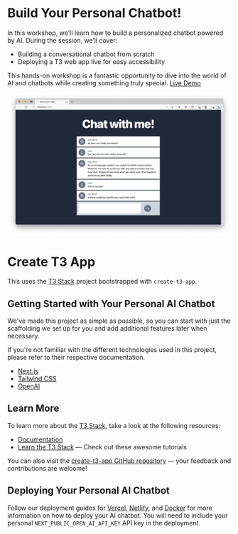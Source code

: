 # Build Your Personal Chatbot!
In this workshop, we'll learn how to build a personalized chatbot powered by AI. During the session, we’ll cover:
- Building a conversational chatbot from scratch
- Deploying a T3 web app live for easy accessibility

This hands-on workshop is a fantastic opportunity to dive into the world of AI and chatbots while creating something truly special. [Live Demo](https://chat-gpt-demo-chinat.vercel.app/)


![AI screenshot](./src/assets/PersonalChatBotScreenShot.png)

# Create T3 App

This uses the [T3 Stack](https://create.t3.gg/) project bootstrapped with `create-t3-app`.

## Getting Started with Your Personal AI Chatbot

We've made this project as simple as possible, so you can start with just the scaffolding we set up for you and add additional features later when necessary.

If you're not familiar with the different technologies used in this project, please refer to their respective documentation.

- [Next.js](https://nextjs.org)
- [Tailwind CSS](https://tailwindcss.com)
- [OpenAI](https://platform.openai.com/docs/introduction)

## Learn More
 
 
To learn more about the [T3 Stack](https://create.t3.gg/), take a look at the following resources:

- [Documentation](https://create.t3.gg/)
- [Learn the T3 Stack](https://create.t3.gg/en/faq#what-learning-resources-are-currently-available) — Check out these awesome tutorials

You can also visit the [create-t3-app GitHub repository](https://github.com/t3-oss/create-t3-app) — your feedback and contributions are welcome!

## Deploying Your Personal AI Chatbot

Follow our deployment guides for [Vercel](https://create.t3.gg/en/deployment/vercel), [Netlify](https://create.t3.gg/en/deployment/netlify), and [Docker](https://create.t3.gg/en/deployment/docker) for more information on how to deploy your AI chatbot. You will need to include your personal `NEXT_PUBLIC_OPEN_AI_API_KEY` API key in the deployment.
